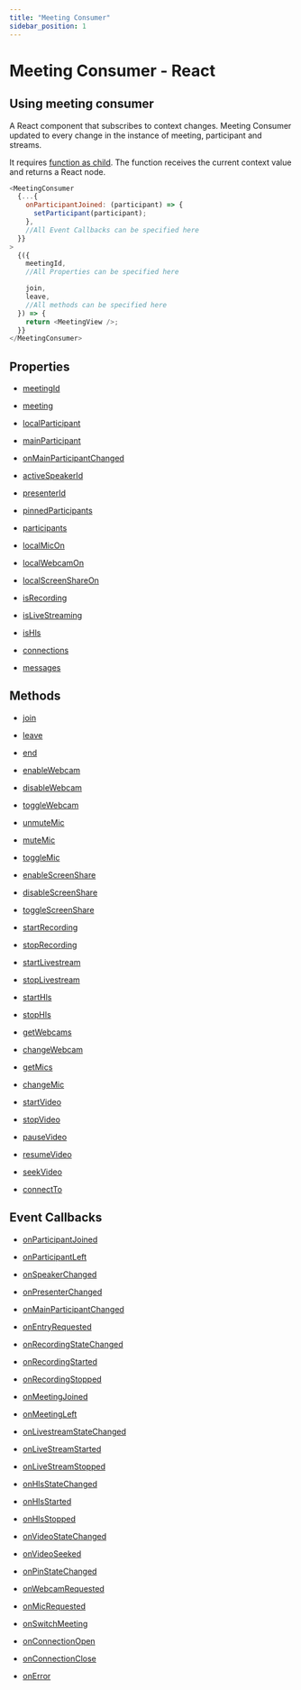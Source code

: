 ```yaml
---
title: "Meeting Consumer"
sidebar_position: 1
---
```


# Meeting Consumer - React

## Using meeting consumer

A React component that subscribes to context changes. Meeting Consumer updated to every change in the instance of meeting, participant and streams.

It requires <a href="https://reactjs.org/docs/render-props.html#using-props-other-than-render">function as child</a>. The function receives the current context value and returns a React node.

```js title="Meeting Provider"
<MeetingConsumer
  {...{
    onParticipantJoined: (participant) => {
      setParticipant(participant);
    },
    //All Event Callbacks can be specified here
  }}
>
  {({
    meetingId,
    //All Properties can be specified here

    join,
    leave,
    //All methods can be specified here
  }) => {
    return <MeetingView />;
  }}
</MeetingConsumer>
```

## Properties

<div class="row">
<div class="col col--4 margin-bottom--sm" >

- [meetingId](./use-meeting/properties#meetingid)

</div>

<div class="col col--4 margin-bottom--sm" >

- [meeting](./use-meeting/properties#meeting)

</div>

<div class="col col--4 margin-bottom--sm" >

- [localParticipant](./use-meeting/properties#localparticipant)

</div>
<div class="col col--4 margin-bottom--sm" >

- [mainParticipant](./use-meeting/properties#mainparticipant)

</div>
<div class="col col--4 margin-bottom--sm" >

- [onMainParticipantChanged](./use-meeting/properties#onmainparticipantchanged)

</div>
<div class="col col--4 margin-bottom--sm" >

- [activeSpeakerId](./use-meeting/properties#activespeakerid)

</div>
<div class="col col--4 margin-bottom--sm" >

- [presenterId](./use-meeting/properties#presenterid)

</div>
<div class="col col--4 margin-bottom--sm" >

- [pinnedParticipants](./use-meeting/properties#pinnedparticipants)

</div>
<div class="col col--4 margin-bottom--sm" >

- [participants](./use-meeting/properties#participants)

</div>
<div class="col col--4 margin-bottom--sm" >

- [localMicOn](./use-meeting/properties#localmicon)

</div>
<div class="col col--4 margin-bottom--sm" >

- [localWebcamOn](./use-meeting/properties#localwebcamon)

</div>
<div class="col col--4 margin-bottom--sm" >

- [localScreenShareOn](./use-meeting/properties#localscreenshareon)

</div>

<div class="col col--4 margin-bottom--sm" >

- [isRecording](./use-meeting/properties#isrecording)

</div>
<div class="col col--4 margin-bottom--sm" >

- [isLiveStreaming](./use-meeting/properties#islivestreaming)

</div>
<div class="col col--4 margin-bottom--sm" >

- [isHls](./use-meeting/properties#ishls)

</div>
<div class="col col--4 margin-bottom--sm" >

- [connections](./use-meeting/properties#connections)

</div>
<div class="col col--4 margin-bottom--sm" >

- [messages](./use-meeting/properties#messages)

</div>
</div>

## Methods

<div class="row">
<div class="col col--4 margin-bottom--sm" >

- [join](./use-meeting/methods#join)

</div>
<div class="col col--4 margin-bottom--sm" >

- [leave](./use-meeting/methods#leave)

</div>
<div class="col col--4 margin-bottom--sm" >

- [end](./use-meeting/methods#end)

</div>
<div class="col col--4 margin-bottom--sm" >

- [enableWebcam](./use-meeting/methods#enablewebcam)

</div>
<div class="col col--4 margin-bottom--sm" >

- [disableWebcam](./use-meeting/methods#disablewebcam)

</div>
<div class="col col--4 margin-bottom--sm" >

- [toggleWebcam](./use-meeting/methods#togglewebcam)

</div>
<div class="col col--4 margin-bottom--sm" >

- [unmuteMic](./use-meeting/methods#unmutemic)

</div>
<div class="col col--4 margin-bottom--sm" >

- [muteMic](./use-meeting/methods#mutemic)

</div>
<div class="col col--4 margin-bottom--sm" >

- [toggleMic](./use-meeting/methods#togglemic)

</div>
<div class="col col--4 margin-bottom--sm" >

- [enableScreenShare](./use-meeting/methods#enablescreenshare)

</div>
<div class="col col--4 margin-bottom--sm" >

- [disableScreenShare](./use-meeting/methods#disablescreenshare)

</div>
<div class="col col--4 margin-bottom--sm" >

- [toggleScreenShare](./use-meeting/methods#togglescreenshare)

</div>
<div class="col col--4 margin-bottom--sm" >

- [startRecording](./use-meeting/methods#startrecording)

</div>
<div class="col col--4 margin-bottom--sm" >

- [stopRecording](./use-meeting/methods#stoprecording)

</div>
<div class="col col--4 margin-bottom--sm" >

- [startLivestream](./use-meeting/methods#startlivestream)

</div>
<div class="col col--4 margin-bottom--sm" >

- [stopLivestream](./use-meeting/methods#stoplivestream)

</div>
<div class="col col--4 margin-bottom--sm" >

- [startHls](./use-meeting/methods#starthls)

</div>
<div class="col col--4 margin-bottom--sm" >

- [stopHls](./use-meeting/methods#stophls)

</div>
<div class="col col--4 margin-bottom--sm" >

- [getWebcams](./use-meeting/methods#getwebcams)

</div>
<div class="col col--4 margin-bottom--sm" >

- [changeWebcam](./use-meeting/methods#changewebcam)

</div>
<div class="col col--4 margin-bottom--sm" >

- [getMics](./use-meeting/methods#getmics)

</div>
<div class="col col--4 margin-bottom--sm" >

- [changeMic](./use-meeting/methods#changemic)

</div>
<div class="col col--4 margin-bottom--sm" >

- [startVideo](./use-meeting/methods#startvideo)

</div>
<div class="col col--4 margin-bottom--sm" >

- [stopVideo](./use-meeting/methods#stopvideo)

</div>
<div class="col col--4 margin-bottom--sm" >

- [pauseVideo](./use-meeting/methods#pausevideo)

</div>
<div class="col col--4 margin-bottom--sm" >

- [resumeVideo](./use-meeting/methods#resumevideo)

</div>
<div class="col col--4 margin-bottom--sm" >

- [seekVideo](./use-meeting/methods#seekvideo)

</div>
<div class="col col--4 margin-bottom--sm" >

- [connectTo](./use-meeting/methods#connectto)

</div>
</div>

## Event Callbacks

<div class="row">
<div class="col col--4 margin-bottom--sm" >

- [onParticipantJoined](./use-meeting/events#onparticipantjoined)

</div>
<div class="col col--4 margin-bottom--sm" >

- [onParticipantLeft](./use-meeting/events#onparticipantleft)

</div>
<div class="col col--4 margin-bottom--sm" >

- [onSpeakerChanged](./use-meeting/events#onspeakerchanged)

</div>
<div class="col col--4 margin-bottom--sm" >

- [onPresenterChanged](./use-meeting/events#onpresenterchanged)

</div>
<div class="col col--4 margin-bottom--sm" >

- [onMainParticipantChanged](./use-meeting/events#onmainparticipantchanged)

</div>
<div class="col col--4 margin-bottom--sm" >

- [onEntryRequested](./use-meeting/events#onentryrequested)

</div>
<div class="col col--4 margin-bottom--sm" >

- [onRecordingStateChanged](./use-meeting/events#onrecordingstatechanged)

</div>
<div class="col col--4 margin-bottom--sm" >

- [onRecordingStarted](./use-meeting/events#onrecordingstarted)

</div>
<div class="col col--4 margin-bottom--sm" >

- [onRecordingStopped](./use-meeting/events#onrecordingstopped)

</div>
<div class="col col--4 margin-bottom--sm" >

- [onMeetingJoined](./use-meeting/events#onmeetingjoined)

</div>
<div class="col col--4 margin-bottom--sm" >

- [onMeetingLeft](./use-meeting/events#onmeetingleft)

</div>
<div class="col col--4 margin-bottom--sm" >

- [onLivestreamStateChanged](./use-meeting/events#onlivestreamstatechanged)

</div>
<div class="col col--4 margin-bottom--sm" >

- [onLiveStreamStarted](./use-meeting/events#onlivestreamstarted)

</div>
<div class="col col--4 margin-bottom--sm" >

- [onLiveStreamStopped](./use-meeting/events#onlivestreamstopped)

</div>
<div class="col col--4 margin-bottom--sm" >

- [onHlsStateChanged](./use-meeting/events#onhlsstatechanged)

</div>
<div class="col col--4 margin-bottom--sm" >

- [onHlsStarted](./use-meeting/events#onhlsstarted)

</div>
<div class="col col--4 margin-bottom--sm" >

- [onHlsStopped](./use-meeting/events#onhlsstopped)

</div>
<div class="col col--4 margin-bottom--sm" >

- [onVideoStateChanged](./use-meeting/events#onvideostatechanged)

</div>
<div class="col col--4 margin-bottom--sm" >

- [onVideoSeeked](./use-meeting/events#onvideoseeked)

</div>
<div class="col col--4 margin-bottom--sm" >

- [onPinStateChanged](./use-meeting/events#onpinstatechanged)

</div>
<div class="col col--4 margin-bottom--sm" >

- [onWebcamRequested](./use-meeting/events#onwebcamrequested)

</div>
<div class="col col--4 margin-bottom--sm" >

- [onMicRequested](./use-meeting/events#onmicrequested)

</div>
<div class="col col--4 margin-bottom--sm" >

- [onSwitchMeeting](./use-meeting/events#onswitchmeeting)

</div>
<div class="col col--4 margin-bottom--sm" >

- [onConnectionOpen](./use-meeting/events#onconnectionopen)

</div>
<div class="col col--4 margin-bottom--sm" >

- [onConnectionClose](./use-meeting/events#onconnectionclose)

</div>
<div class="col col--4 margin-bottom--sm" >

- [onError](./use-meeting/events#onerror)

</div>
</div>
